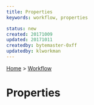 ```yaml
---
title: Properties
keywords: workflow, properties

status: new
created: 20171009
updated: 20171011
createdby: bytemaster-0xff
updatedby: klworkman
---
```

[Home](../Index.md) > [Workflow](Index.md)

# Properties